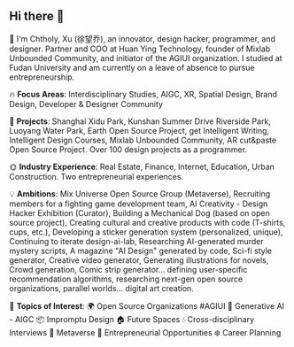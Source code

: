 ## Hi there 👋

👨 I'm Chtholy, Xu (徐望乔), an innovator, design hacker, programmer, and designer. Partner and COO at Huan Ying Technology, founder of Mixlab Unbounded Community, and initiator of the AGIUI organization. I studied at Fudan University and am currently on a leave of absence to pursue entrepreneurship.

🔥 **Focus Areas**: Interdisciplinary Studies, AIGC, XR, Spatial Design, Brand Design, Developer & Designer Community

🚗 **Projects**: Shanghai Xidu Park, Kunshan Summer Drive Riverside Park, Luoyang Water Park, Earth Open Source Project, get Intelligent Writing, Intelligent Design Courses, Mixlab Unbounded Community, AR cut&paste Open Source Project. Over 100 design projects as a programmer.

🌞 **Industry Experience**: Real Estate, Finance, Internet, Education, Urban Construction. Two entrepreneurial experiences.

💡 **Ambitions**: Mix Universe Open Source Group (Metaverse), Recruiting members for a fighting game development team, AI Creativity - Design Hacker Exhibition (Curator), Building a Mechanical Dog (based on open source project), Creating cultural and creative products with code (T-shirts, cups, etc.), Developing a sticker generation system (personalized, unique), Continuing to iterate design-ai-lab, Researching AI-generated murder mystery scripts, A magazine "AI Design" generated by code, Sci-fi style generator, Creative video generator, Generating illustrations for novels, Crowd generation, Comic strip generator… defining user-specific recommendation algorithms, researching next-gen open source organizations, parallel worlds… digital art creation.

💬 **Topics of Interest**: 🌍 Open Source Organizations #AGIUI 🚀 Generative AI - AIGC 📦 Impromptu Design 🏠 Future Spaces 💧 Cross-disciplinary Interviews 🚗 Metaverse 🚀 Entrepreneurial Opportunities ❄️ Career Planning
